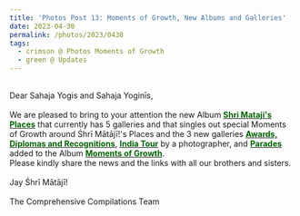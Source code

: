 ```yaml
---
title: 'Photos Post 13: Moments of Growth, New Albums and Galleries'
date: 2023-04-30
permalink: /photos/2023/0430
tags:
  - crimson @ Photos Moments of Growth
  - green @ Updates
---
```


<p>
<br>
Dear Sahaja Yogis and Sahaja Yoginīs,<br>
<br>
We are pleased to bring to your attention the new Album <a href="https://imageevent.com/sahaja/shrimatajisplaces"><font color="DarkGreen"><b>Shri Mataji's Places</b></font></a> that currently has 5 galleries and that singles out special Moments of Growth around Śhrī Mātājī!'s Places and the 3 new galleries <a href="https://imageevent.com/sahaja/momentsofgrowth/awardsdiplomasandrecognitions"><font color="DarkGreen"><b>Awards, Diplomas and Recognitions</b></font></a>, <a href=""><font color="DarkGreen"><b>India Tour</b></font></a> by a photographer, and <a href="https://imageevent.com/sahaja/momentsofgrowth/parades"><font color="DarkGreen"><b>Parades</b></font></a> added to the Album <a href="https://imageevent.com/sahaja/momentsofgrowth"><font color="DarkGreen"><b>Moments of Growth</b></font></a>.<br>
Please kindly share the news and the links with all our brothers and sisters.<br>
<br>
Jay Śhrī Mātājī!<br>
<br>
The Comprehensive Compilations Team
</p>